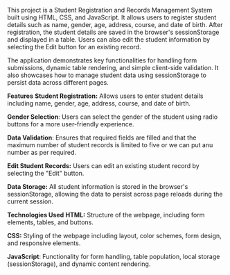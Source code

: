 This project is a Student Registration and Records Management System built using HTML, CSS, and JavaScript. It allows users to register student details such as name, gender, age, address, course, and date of birth. After registration, the student details are saved in the browser's sessionStorage and displayed in a table. Users can also edit the student information by selecting the Edit button for an existing record.

The application demonstrates key functionalities for handling form submissions, dynamic table rendering, and simple client-side validation. It also showcases how to manage student data using sessionStorage to persist data across different pages.

**Features**
**Student Registration:** Allows users to enter student details including name, gender, age, address, course, and date of birth.

**Gender Selection**: Users can select the gender of the student using radio buttons for a more user-friendly experience.

**Data Validation**: Ensures that required fields are filled and that the maximum number of student records is limited to five or we can put anu number as per required.

**Edit Student Records:** Users can edit an existing student record by selecting the "Edit" button.

**Data Storage:** All student information is stored in the browser's sessionStorage, allowing the data to persist across page reloads during the current session.

**Technologies Used**
**HTML:** Structure of the webpage, including form elements, tables, and buttons.

**CSS:** Styling of the webpage including layout, color schemes, form design, and responsive elements.

**JavaScript**: Functionality for form handling, table population, local storage (sessionStorage), and dynamic content rendering.
